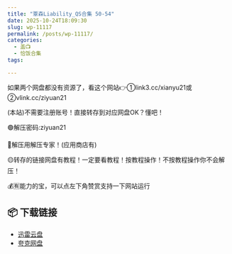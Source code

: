```yaml
---
title: "覃森Liability_QS合集 50-54"
date: 2025-10-24T18:09:30
slug: wp-11117
permalink: /posts/wp-11117/
categories:
  - 盖📺
  - 恰饭合集
tags:

---
```


如果两个网盘都没有资源了，看这个网站👉①link3.cc/xianyu21或②vlink.cc/ziyuan21

(本站)不需要注册账号！直接转存到对应网盘OK？懂吧！

🟢解压密码:ziyuan21

🔵解压用解压专家！(应用商店有)

🟡转存的链接网盘有教程！一定要看教程！按教程操作！不按教程操作你不会解压！

💰🈶能力的宝，可以点左下角赞赏支持一下网站运行

## 📦 下载链接
- [迅雷云盘](https://blziyuan21.com/pay-download/11117?key=4dd06d401b&down_id=0)
- [夸克网盘](https://blziyuan21.com/pay-download/11117?key=4dd06d401b&down_id=1)

